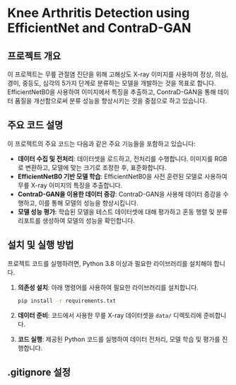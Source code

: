 # Knee Arthritis Detection using EfficientNet and ContraD-GAN

## 프로젝트 개요

이 프로젝트는 무릎 관절염 진단을 위해 고해상도 X-ray 이미지를 사용하여 정상, 의심, 경미, 중등도, 심각의 5가지 단계로 분류하는 모델을 개발하는 것을 목표로 합니다. EfficientNetB0을 사용하여 이미지에서 특징을 추출하고, ContraD-GAN을 통해 데이터 품질을 개선함으로써 분류 성능을 향상시키는 것을 중점으로 하고 있습니다.

## 주요 코드 설명

이 프로젝트의 주요 코드는 다음과 같은 주요 기능들을 포함하고 있습니다:

- **데이터 수집 및 전처리**: 데이터셋을 로드하고, 전처리를 수행합니다. 이미지를 RGB로 변환하고, 모델에 맞는 크기로 조정한 후, 표준화합니다.
- **EfficientNetB0 기반 모델 학습**: EfficientNetB0을 사전 훈련된 모델로 사용하여 무릎 X-ray 이미지의 특징을 추출합니다.
- **ContraD-GAN을 이용한 데이터 증강**: ContraD-GAN을 사용해 데이터 증강을 수행하고, 이를 통해 모델의 성능을 향상시킵니다.
- **모델 성능 평가**: 학습된 모델을 테스트 데이터셋에 대해 평가하고 혼동 행렬 및 분류 리포트를 생성하여 모델의 성능을 확인합니다.

## 설치 및 실행 방법

프로젝트 코드를 실행하려면, Python 3.8 이상과 필요한 라이브러리를 설치해야 합니다.

1. **의존성 설치**: 아래 명령어를 사용하여 필요한 라이브러리를 설치합니다.
    ```bash
    pip install -r requirements.txt
    ```
   
2. **데이터 준비**: 코드에서 사용한 무릎 X-ray 데이터셋을 `data/` 디렉토리에 준비합니다.

3. **코드 실행**: 제공된 Python 코드를 실행하여 데이터 전처리, 모델 학습 및 평가를 진행합니다.

## .gitignore 설정

